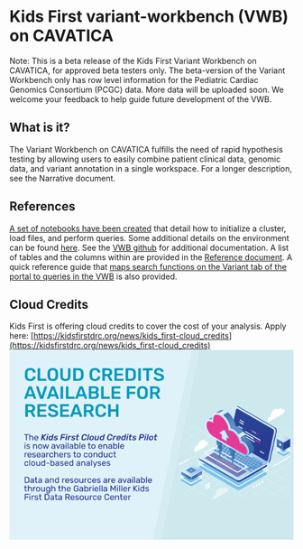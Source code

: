 # Kids First variant-workbench (VWB) on CAVATICA

Note: This is a beta release of the Kids First Variant Workbench on CAVATICA, for approved beta testers only. The beta-version of the Variant Workbench only has row level information for the Pediatric Cardiac Genomics Consortium (PCGC) data. More data will be uploaded soon. We welcome your feedback to help guide future development of the VWB. 

## What is it? 

The Variant Workbench on CAVATICA fulfills the need of rapid hypothesis testing by allowing users to easily combine patient clinical data, genomic data, and variant annotation in a single workspace. For a longer description, see the Narrative document. 

## References

[A set of notebooks have been created](https://cavatica.sbgenomics.com/u/jared.rozowsky/ashg-variant-workbench/analysis/cruncher/variant-workbench-starter-kit) that detail how to initialize a cluster, load files, and perform queries. Some additional details on the environment can be found [here](https://docs.cavatica.org/docs/about-libraries-in-a-data-cruncher-analysis). See the [VWB github](https://github.com/kids-first/variant-workbench-migration) for additional documentation. A list of tables and the columns within are provided in the [Reference document](https://github.com/kids-first/variant-workbench-migration/blob/main/References.docx). A quick reference guide that [maps search functions on the Variant tab of the portal to queries in the VWB](https://github.com/kids-first/variant-workbench-migration/blob/main/KFDRP-Portal-to-VWB.xlsx) is also provided. 


## Cloud Credits
Kids First is offering cloud credits to cover the cost of your analysis. Apply here: [https://kidsfirstdrc.org/news/kids_first-cloud_credits](https://kidsfirstdrc.org/news/kids_first-cloud_credits) 
![cloud credits](https://raw.githubusercontent.com/jared-rozowsky/variant-workbench-migration/main/Cloud%20Credits.png)
